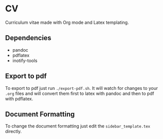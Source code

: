 # CV
Curriculum vitae made with Org mode and Latex templating.

## Dependencies
- pandoc
- pdflatex
- inotify-tools

## Export to pdf
To export to pdf just run `./export-pdf.sh`. It will
watch for changes to your `.org` files and will convert them first to
latex with pandoc and then to pdf with pdflatex.

## Document Formatting
To change the document formatting just edit the `sidebar_template.tex` directly.
